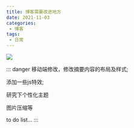 ```yaml
---
title: 博客需要改进地方
date: 2021-11-03
categories:
 - 博客
tags:
 - 日常
---
```


![](https://cdn.jsdelivr.net/gh/levidc/blogImg/img/29.jpg)

<!-- more -->

::: danger
移动端修改，修改摘要内容的布局及样式;

添加一些js特效;

研究下个性化主题

图片压缩等

to do list...
:::